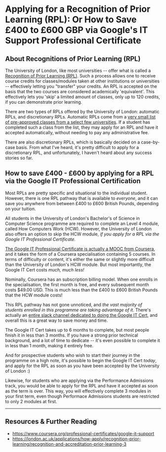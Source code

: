 # Applying for a Recognition of Prior Learning (RPL): Or How to Save £400 to £600 GBP via Google's IT Support Professional Certificate

## About Recognitions of Prior Learning (RPL)

The University of London, like most universities -- offer what is called a [Recognition of Prior Learning (RPL)](https://london.ac.uk/applications/how-apply/recognition-prior-learning). Such a process allows one to receive course credits for classes/modules taken at other institutions or universities -- effectively letting you "transfer" your credits. An RPL is accepted on the basis that the two courses are considered academically 'equivalent'. This effectively lets you 'skip' a limited amount of classes, only up to 120 credits, if you can demonstrate prior learning.

There are two types of RPLs offered by the University of London: automatic RPLs, and discretionary RPLs. Automatic RPLs come from a [very small list of pre-approved classes from a select few universities](https://london.ac.uk/applications/how-apply/recognition-prior-learning/recognition-and-accreditation-prior-learning-3). If a student has completed such a class from the list, they may apply for an RPL and have it accepted automatically, without needing to pay any administrative fee.

There are also discretionary RPLs, which is basically decided on a case-by-case basis. From what I've heard, it's pretty difficult to apply for a discretionary RPL, and unfortunately, I haven't heard about any success stories so far.

## How to save £400 - £600 by applying for a RPL via the Google IT Professional Certification

Most RPLs are pretty specific and situational to the individual student. However, there is one RPL pathway that is available to _everyone_, and it can save you anywhere from between £400 to £600 British Pounds, depending on your tuition.

All students in the University of London's Bachelor's of Science in Computer Science programme are required to complete an Level 4 module, called How Computers Work (HCW). However, the University of London also offers an option to skip the HCW module, _if you apply for a RPL via the Google IT Professional Certificate_.

[The Google IT Professional Certificate is actually a MOOC from Coursera](https://www.coursera.org/professional-certificates/google-it-support), and it takes the form of a Coursera specialisation containing 5 courses. In terms of difficulty or content, it's either the same or slightly more difficult than the University of London's HCW module. But most importantly, the Google IT Cert costs _much, much less!_

Nominally, Coursera has an subscription billing model. When one enrolls in the specialisation, the first month is free, and every subsequent month costs \$49.00 USD. This is much less than the £400 to £600 British Pounds that the HCW module costs!

This RPL pathway has not gone unnoticed, and _the vast majority of students enrolled in this programme are taking advantage of it_. There's actually an [entire slack channel dedicated to doing the Google IT Cert](https://i.imgur.com/sFK0AHL.png), and overall this is a great way to save money and time.

The Google IT Cert takes up to 6 months to complete, but most people finish it in less than 3 months. If you have a strong prior technical background, and a lot of time to dedicate -- it's even possible to complete it in less than 1 month, making it entirely free.

And for prospective students who wish to start their journey in the programme on a high note, it's possible to begin the Google IT Cert _today_, and apply for the RPL as soon as you have been accepted by the University of London :)

Likewise, for students who are applying via the Performance Admissions track, you would be able to apply for the RPL and have it accepted as soon as the term is over. This way, you will effectively complete 3 modules in your first term, even though Performace Admissions students are restricted to only 2 modules at first.

---

## Resources & Further Reading

- https://www.coursera.org/professional-certificates/google-it-support
- https://london.ac.uk/applications/how-apply/recognition-prior-learning/recognition-and-accreditation-prior-learning-3
